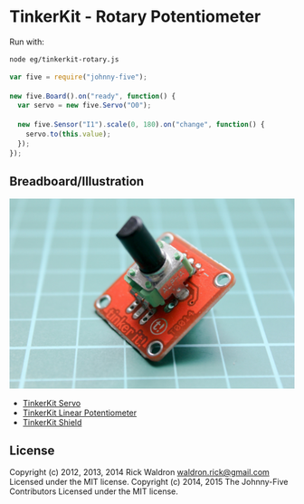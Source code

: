 <!--remove-start-->
# TinkerKit - Rotary Potentiometer

Run with:
```bash
node eg/tinkerkit-rotary.js
```
<!--remove-end-->

```javascript
var five = require("johnny-five");

new five.Board().on("ready", function() {
  var servo = new five.Servo("O0");

  new five.Sensor("I1").scale(0, 180).on("change", function() {
    servo.to(this.value);
  });
});


```


## Breadboard/Illustration


![docs/breadboard/tinkerkit-rotary.png](breadboard/tinkerkit-rotary.png)  

- [TinkerKit Servo](http://www.tinkerkit.com/servo/)
- [TinkerKit Linear Potentiometer](http://www.tinkerkit.com/linear-pot/)
- [TinkerKit Shield](http://www.tinkerkit.com/shield/)


<!--remove-start-->
## License
Copyright (c) 2012, 2013, 2014 Rick Waldron <waldron.rick@gmail.com>
Licensed under the MIT license.
Copyright (c) 2014, 2015 The Johnny-Five Contributors
Licensed under the MIT license.
<!--remove-end-->
